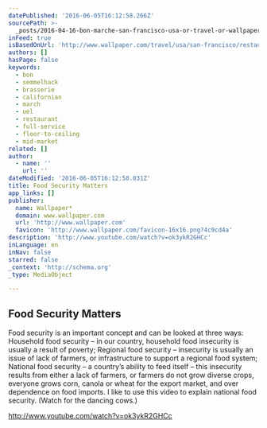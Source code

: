 ```yaml
---
datePublished: '2016-06-05T16:12:58.266Z'
sourcePath: >-
  _posts/2016-04-16-bon-marche-san-francisco-usa-or-travel-or-wallpaper-magazin.md
inFeed: true
isBasedOnUrl: 'http://www.wallpaper.com/travel/usa/san-francisco/restaurants/bon-march'
authors: []
hasPage: false
keywords:
  - bon
  - semmelhack
  - brasserie
  - californian
  - march
  - uel
  - restaurant
  - full-service
  - floor-to-ceiling
  - mid-market
related: []
author:
  - name: ''
    url: ''
dateModified: '2016-06-05T16:12:58.031Z'
title: Food Security Matters
app_links: []
publisher:
  name: Wallpaper*
  domain: www.wallpaper.com
  url: 'http://www.wallpaper.com'
  favicon: 'http://www.wallpaper.com/favicon-16x16.png?4c9cd4a'
description: 'http://www.youtube.com/watch?v=ok3ykR2GHCc'
inLanguage: en
inNav: false
starred: false
_context: 'http://schema.org'
_type: MediaObject

---
```

<article style=""><h1>Food Security Matters</h1><p>Food security is an important concept and can be looked at three ways: Household food security – in our country, household food insecurity is usually a result of poverty; Regional food security – insecurity is usually an issue of lack of farmers, or infrastructure to support a regional food system; National food security – a country’s ability to feed itself – this insecurity results from either a lack of farmers, or farmers do not grow diverse crops, everyone grows corn, canola or wheat for the export market, and over dependence on food imports. I like to use this video to explain national food security. (Watch for the dancing cows.) </p></article>

http://www.youtube.com/watch?v=ok3ykR2GHCc